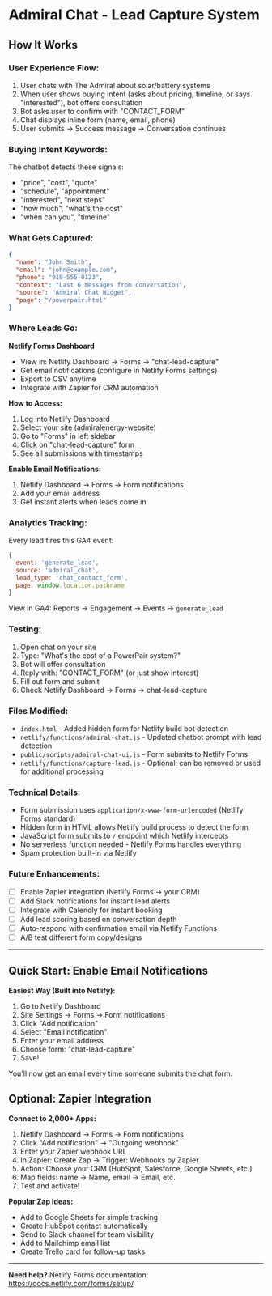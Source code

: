# Admiral Chat - Lead Capture System

## How It Works

### User Experience Flow:
1. User chats with The Admiral about solar/battery systems
2. When user shows buying intent (asks about pricing, timeline, or says "interested"), bot offers consultation
3. Bot asks user to confirm with "CONTACT_FORM"
4. Chat displays inline form (name, email, phone)
5. User submits → Success message → Conversation continues

### Buying Intent Keywords:
The chatbot detects these signals:
- "price", "cost", "quote"
- "schedule", "appointment"
- "interested", "next steps"
- "how much", "what's the cost"
- "when can you", "timeline"

### What Gets Captured:
```json
{
  "name": "John Smith",
  "email": "john@example.com",
  "phone": "919-555-0123",
  "context": "Last 6 messages from conversation",
  "source": "Admiral Chat Widget",
  "page": "/powerpair.html"
}
```

### Where Leads Go:
**Netlify Forms Dashboard**
- View in: Netlify Dashboard → Forms → "chat-lead-capture"
- Get email notifications (configure in Netlify Forms settings)
- Export to CSV anytime
- Integrate with Zapier for CRM automation

**How to Access:**
1. Log into Netlify Dashboard
2. Select your site (admiralenergy-website)
3. Go to "Forms" in left sidebar
4. Click on "chat-lead-capture" form
5. See all submissions with timestamps

**Enable Email Notifications:**
1. Netlify Dashboard → Forms → Form notifications
2. Add your email address
3. Get instant alerts when leads come in

### Analytics Tracking:
Every lead fires this GA4 event:
```javascript
{
  event: 'generate_lead',
  source: 'admiral_chat',
  lead_type: 'chat_contact_form',
  page: window.location.pathname
}
```

View in GA4: Reports → Engagement → Events → `generate_lead`

### Testing:
1. Open chat on your site
2. Type: "What's the cost of a PowerPair system?"
3. Bot will offer consultation
4. Reply with: "CONTACT_FORM" (or just show interest)
5. Fill out form and submit
6. Check Netlify Dashboard → Forms → chat-lead-capture

### Files Modified:
- `index.html` - Added hidden form for Netlify build bot detection
- `netlify/functions/admiral-chat.js` - Updated chatbot prompt with lead detection
- `public/scripts/admiral-chat-ui.js` - Form submits to Netlify Forms
- `netlify/functions/capture-lead.js` - Optional: can be removed or used for additional processing

### Technical Details:
- Form submission uses `application/x-www-form-urlencoded` (Netlify Forms standard)
- Hidden form in HTML allows Netlify build process to detect the form
- JavaScript form submits to `/` endpoint which Netlify intercepts
- No serverless function needed - Netlify Forms handles everything
- Spam protection built-in via Netlify

### Future Enhancements:
- [ ] Enable Zapier integration (Netlify Forms → your CRM)
- [ ] Add Slack notifications for instant lead alerts
- [ ] Integrate with Calendly for instant booking
- [ ] Add lead scoring based on conversation depth
- [ ] Auto-respond with confirmation email via Netlify Functions
- [ ] A/B test different form copy/designs

---

## Quick Start: Enable Email Notifications

**Easiest Way (Built into Netlify):**
1. Go to Netlify Dashboard
2. Site Settings → Forms → Form notifications
3. Click "Add notification"
4. Select "Email notification"
5. Enter your email address
6. Choose form: "chat-lead-capture"
7. Save!

You'll now get an email every time someone submits the chat form.

## Optional: Zapier Integration

**Connect to 2,000+ Apps:**
1. Netlify Dashboard → Forms → Form notifications
2. Click "Add notification" → "Outgoing webhook"
3. Enter your Zapier webhook URL
4. In Zapier: Create Zap → Trigger: Webhooks by Zapier
5. Action: Choose your CRM (HubSpot, Salesforce, Google Sheets, etc.)
6. Map fields: name → Name, email → Email, etc.
7. Test and activate!

**Popular Zap Ideas:**
- Add to Google Sheets for simple tracking
- Create HubSpot contact automatically
- Send to Slack channel for team visibility
- Add to Mailchimp email list
- Create Trello card for follow-up tasks

---

**Need help?** Netlify Forms documentation: https://docs.netlify.com/forms/setup/
